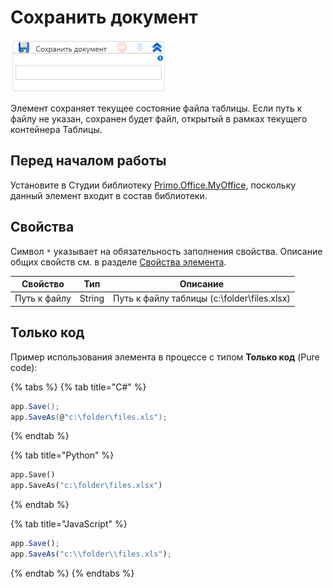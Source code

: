 # Сохранить документ

![](<../../../../.gitbook/assets/image (484).png>)

Элемент сохраняет текущее состояние файла таблицы. Если путь к файлу не указан, сохранен будет файл, открытый в рамках текущего контейнера Таблицы.

## Перед началом работы

Установите в Студии библиотеку [Primo.Office.MyOffice](https://docs.primo-rpa.ru/primo-rpa/g_elements/el_extra/els_myoffice), поскольку данный элемент входит в состав библиотеки. 

## Свойства
Символ `*` указывает на обязательность заполнения свойства. Описание общих свойств см. в разделе [Свойства элемента](https://docs.primo-rpa.ru/primo-rpa/primo-studio/process/elements#svoistva-elementa).


| Свойство     | Тип    | Описание                                    |
| ------------ | ------ | ------------------------------------------- |
| Путь к файлу | String | Путь к файлу таблицы (c:\folder\files.xlsx) |

## Только код

Пример использования элемента в процессе с типом **Только код** (Pure code):

{% tabs %}
{% tab title="C#" %}
```csharp
app.Save();
app.SaveAs(@"c:\folder\files.xls");
```
{% endtab %}

{% tab title="Python" %}
```python
app.Save()
app.SaveAs("c:\folder\files.xlsx")
```
{% endtab %}

{% tab title="JavaScript" %}
```javascript
app.Save();
app.SaveAs("c:\\folder\\files.xls");
```
{% endtab %}
{% endtabs %}
